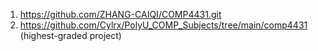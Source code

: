 1. https://github.com/ZHANG-CAIQI/COMP4431.git
2. https://github.com/Cylrx/PolyU_COMP_Subjects/tree/main/comp4431 (highest-graded project)